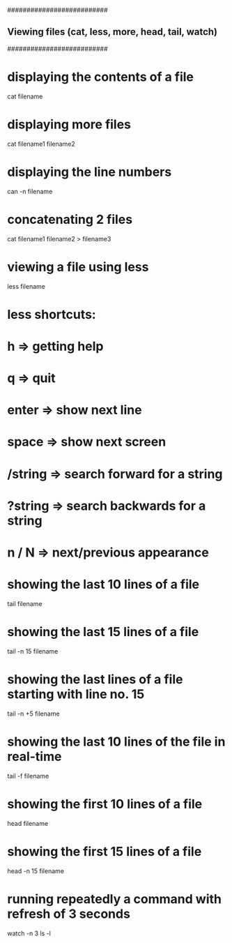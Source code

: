 ##########################

## Viewing files (cat, less, more, head, tail, watch)

##########################

# displaying the contents of a file

cat filename

# displaying more files

cat filename1 filename2

# displaying the line numbers

can -n filename

# concatenating 2 files

cat filename1 filename2 > filename3

# viewing a file using less

less filename

# less shortcuts:

# h => getting help

# q => quit

# enter => show next line

# space => show next screen

# /string => search forward for a string

# ?string => search backwards for a string

# n / N => next/previous appearance

# showing the last 10 lines of a file

tail filename

# showing the last 15 lines of a file

tail -n 15 filename

# showing the last lines of a file starting with line no. 15

tail -n +5 filename

# showing the last 10 lines of the file in real-time

tail -f filename

# showing the first 10 lines of a file

head filename

# showing the first 15 lines of a file

head -n 15 filename

# running repeatedly a command with refresh of 3 seconds

watch -n 3 ls -l
